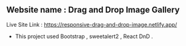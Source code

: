 ## Website name : Drag and Drop Image Gallery

Live Site Link : https://responsive-drag-and-drop-image.netlify.app/

* This project used Bootstrap , sweetalert2 , React DnD .
